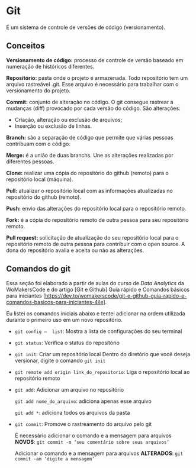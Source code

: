 # Git
É um sistema de controle de versões de código (versionamento).



## Conceitos

**Versionamento de código:** processo de controle de versão baseado em numeração de históricos diferentes.

**Repositório:** pasta onde o projeto é armazenada. Todo repositório tem um arquivo rastreável .git. Esse arquivo é necessário para trabalhar com o versionamento do projeto. 

**Commit:** conjunto de alteração no código. O git consegue rastrear a mudanças (diff) provocado por cada versão do código. São alterações: 

- Criação, alteração ou exclusão de arquivos;
- Inserção ou exclusão de linhas.

**Branch:**  são a separação de código que permite que várias pessoas contribuam com o código. 

**Merge:**  é a união de duas branchs. Une as alterações realizadas por diferentes pessoas.

**Clone:** realizar uma cópia do repositório do github (remoto) para o repositório local (máquina).

**Pull:** atualizar o repositório local com as informações atualizadas no repositório do github (remoto).

**Push:** envio das alterações do repositório local para o repositório remoto.

**Fork:** é a cópia do repositório remoto de outra pessoa para seu repositório remoto. 

**Pull request:** solicitação de atualização do seu repositório local para o repositório remoto de outra pessoa para contribuir com o open source. A dona do repositório avalia e aceita ou não as alterações.



## Comandos do git
Essa seção foi elaborado a partir de aulas do curso de *Data Analytics* da WoMakersCode e do artigo [Git e Github] Guia rápido e Comandos básicos para iniciantes [https://dev.to/womakerscode/git-e-github-guia-rapido-e-comandos-basicos-para-iniciantes-4ile]. 

Eu listei os comandos iniciais abaixo e tentei adicionar na ordem utilizada durante o primeiro uso em um novo repositório.

- `git config —  list`: Mostra a lista de configurações do seu terminal

- `git status`: Verifica o status do repositório
    
- `git init`: Criar um repositório local Dentro do diretório que você deseja versionar, digite o comando `git init`
    
- `git remote add origin link_do_repositorio`: Liga o repositório local ao repositório remoto

- `git add`: Adicionar um arquivo no repositório
    
    `git add nome_do_arquivo`: adiciona apenas esse arquivo
    
    `git add *`: adiciona todos os arquivos da pasta

- `git commit`: Promove o rastreamento do arquivo  pelo git
    
    É necessário adicionar o comando e a mensagem para arquivos **NOVOS**: `git commit -m ‘seu comentário sobre seus arquivos’`
    
    Adicionar o comando e a mensagem para arquivos **ALTERADOS**: `git commit -am ‘digite a mensagem’`